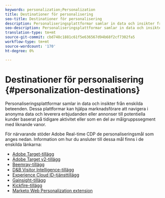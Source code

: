 ```yaml
---
keywords: personalization;Personalization
title: Destinationer för personalisering
seo-title: Destinationer för personalisering
description: Personaliseringsplattformar samlar in data och insikter från enskilda beteenden. Dessa plattformar kan hjälpa marknadsförare att navigera i anonyma data och leverera erbjudanden eller annonser till potentiella kunder baserat på tidigare aktivitet eller som en del av målgruppssegment med liknande vanor.
seo-description: Personaliseringsplattformar samlar in data och insikter från enskilda beteenden. Dessa plattformar kan hjälpa marknadsförare att navigera i anonyma data och leverera erbjudanden eller annonser till potentiella kunder baserat på tidigare aktivitet eller som en del av målgruppssegment med liknande vanor.
translation-type: tm+mt
source-git-commit: cbd748c1881c61f5e636567d94b68f2cf7302fa5
workflow-type: tm+mt
source-wordcount: '170'
ht-degree: 0%

---
```



# Destinationer för personalisering {#personalization-destinations}

Personaliseringsplattformar samlar in data och insikter från enskilda beteenden. Dessa plattformar kan hjälpa marknadsförare att navigera i anonyma data och leverera erbjudanden eller annonser till potentiella kunder baserat på tidigare aktivitet eller som en del av målgruppssegment med liknande vanor.

För närvarande stöder Adobe Real-time CDP de personaliseringsmål som anges nedan. Information om hur du ansluter till dessa mål finns i de enskilda länkarna:

* [Adobe Target-tillägg](/help/rtcdp/destinations/adobe-target-extension.md)
* [Adobe Target v2-tillägg](/help/rtcdp/destinations/adobe-target-v2-extension.md)
* [Beemray-tillägg](/help/rtcdp/destinations/beemray-extension.md)
* [D&amp;B Visitor Intelligence-tillägg](/help/rtcdp/destinations/dnb-extension.md)
* [Experience Cloud ID-tjänsttillägg](/help/rtcdp/destinations/adobe-ecid-extension.md)
* [Gainsight-tillägg](/help/rtcdp/destinations/gainsight-extension.md)
* [Kickfire-tillägg](/help/rtcdp/destinations/kickfire-extension.md)
* [Marketo Web Personalization extension](marketo-web-personalization-extension.md)
